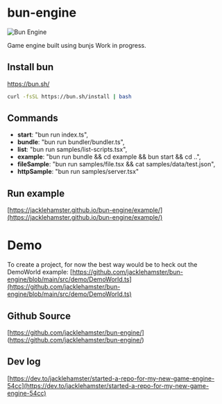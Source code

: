 # bun-engine

![Bun Engine](https://jacklehamster.github.io/bun-engine/icon.png)

Game engine built using bunjs
Work in progress.

## Install bun

https://bun.sh/

```bash
curl -fsSL https://bun.sh/install | bash
```

## Commands

- **start**: "bun run index.ts",
- **bundle**: "bun run bundler/bundler.ts",
- **list**: "bun run samples/list-scripts.tsx",
- **example**: "bun run bundle && cd example && bun start && cd ..",
- **fileSample**: "bun run samples/file.tsx && cat samples/data/test.json",
- **httpSample**: "bun run samples/server.tsx"

## Run example

[https://jacklehamster.github.io/bun-engine/example/](https://jacklehamster.github.io/bun-engine/example/)


# Demo

To create a project, for now the best way would be to heck out the DemoWorld example:
[https://github.com/jacklehamster/bun-engine/blob/main/src/demo/DemoWorld.ts](https://github.com/jacklehamster/bun-engine/blob/main/src/demo/DemoWorld.ts)


## Github Source

[https://github.com/jacklehamster/bun-engine/]
(https://github.com/jacklehamster/bun-engine/)

## Dev log

[https://dev.to/jacklehamster/started-a-repo-for-my-new-game-engine-54cc](https://dev.to/jacklehamster/started-a-repo-for-my-new-game-engine-54cc)
